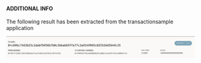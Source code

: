 #### ADDITIONAL INFO

The following result has been extracted from the transactionsample application

![sample image](./img/Transaction-Address.jpeg "Transaction from the Ganache")
